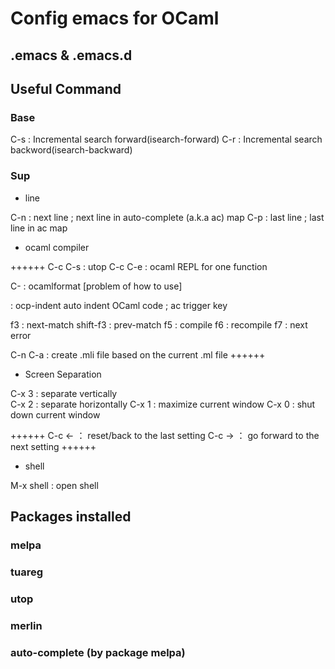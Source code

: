 # Config emacs for OCaml

## .emacs \& .emacs.d 


## Useful Command

### Base

C-s : Incremental search forward(isearch-forward)
C-r : Incremental search backword(isearch-backward)


### Sup

* line

C-n : next line ; next line in auto-complete (a.k.a ac) map
C-p : last line ; last line in ac map

* ocaml compiler

++++++
C-c C-s : utop
C-c C-e : ocaml REPL for one function

C-<tab> : ocamlformat [problem of how to use]

<tab> : ocp-indent auto indent OCaml code ; ac trigger key

f3 : next-match
shift-f3 : prev-match
f5 : compile
f6 : recompile
f7 : next error

C-n C-a : create .mli file based on the current .ml file
++++++

* Screen Separation

C-x 3 : separate vertically  
C-x 2 : separate horizontally
C-x 1 : maximize current window
C-x 0 : shut down current window

++++++
C-c <- ： reset/back to the last setting
C-c -> ： go forward to the next setting
++++++




* shell

M-x shell : open shell

## Packages installed

### melpa


### tuareg

### utop

### merlin

### auto-complete (by package melpa)




